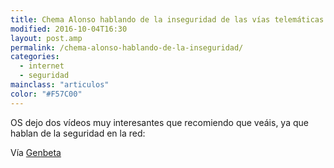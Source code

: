 ```yaml
---
title: Chema Alonso hablando de la inseguridad de las vías telemáticas
modified: 2016-10-04T16:30
layout: post.amp
permalink: /chema-alonso-hablando-de-la-inseguridad/
categories:
  - internet
  - seguridad
mainclass: "articulos"
color: "#F57C00"
---
```


OS dejo dos vídeos muy interesantes que recomiendo que veáis, ya que hablan de la seguridad en la red:

<figure>
    <amp-youtube
        data-videoid="8dBH1ocToFw"
        layout="responsive"
        width="480" height="270">
    </amp-youtube>
</figure>

<!--ad-->

Vía <a target="_blank" href="http://www.genbetadev.com/seguridad-informatica/chema-alonso-un-crack-hablando-de-la-inseguridad-de-las-vias-telematicas">Genbeta</a>
